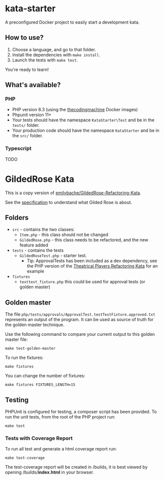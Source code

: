 # kata-starter

A preconfigured Docker project to easily start a development kata.

## How to use?

1. Choose a language, and go to that folder.
2. Install the dependencies with `make install`.
3. Launch the tests with `make test`.

You're ready to learn!

## What's available?

### PHP

- PHP version 8.3 (using the [thecodingmachine](https://github.com/thecodingmachine/docker-images-php) Docker images)
- Phpunit version 11+
- Your tests should have the namespace `KataStarter\Test` and be in the `tests/` folder.
- Your production code should have the namespace `KataStarter` and be in the `src/` folder.

### Typescript

TODO

# GildedRose Kata

This is a copy version of [emilybache/GildedRose-Refactoring-Kata](https://github.com/emilybache/GildedRose-Refactoring-Kata/tree/main/php).

See the [specification](https://github.com/emilybache/GildedRose-Refactoring-Kata/blob/main/GildedRoseRequirements.txt) to understand what Gilded Rose is about.

## Folders

- `src` - contains the two classes:
    - `Item.php` - this class should not be changed
    - `GildedRose.php` - this class needs to be refactored, and the new feature added
- `tests` - contains the tests
    - `GildedRoseTest.php` - starter test.
        - Tip: ApprovalTests has been included as a dev dependency, see the PHP version of
          the [Theatrical Players Refactoring Kata](https://github.com/emilybache/Theatrical-Players-Refactoring-Kata/)
          for an example
- `fixtures`
    - `texttest_fixture.php` this could be used for approval tests (or golden master)

## Golden master

The file `php/tests/approvals/ApprovalTest.testTestFixture.approved.txt` represents an output of the program. It can be used as source of truth for the golden master technique. 

Use the following command to compare your current output to this golden master file:

```shell
make test-golden-master
```

To run the fixtures:

```shell
make fixtures
```

You can change the number of fixtures: 

```shell
make fixtures FIXTURES_LENGTH=15
```

## Testing

PHPUnit is configured for testing, a composer script has been provided. To run the unit tests, from the root of the PHP
project run:

```shell script
make test
```

### Tests with Coverage Report

To run all test and generate a html coverage report run:

```shell script
make test-coverage
```

The test-coverage report will be created in /builds, it is best viewed by opening /builds/**index.html** in your
browser.

